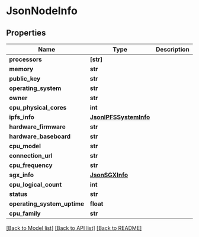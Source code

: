 # JsonNodeInfo


## Properties
Name | Type | Description | Notes
------------ | ------------- | ------------- | -------------
**processors** | **[str]** |  | [optional] 
**memory** | **str** |  | [optional] 
**public_key** | **str** |  | [optional] 
**operating_system** | **str** |  | [optional] 
**owner** | **str** |  | [optional] 
**cpu_physical_cores** | **int** |  | [optional] 
**ipfs_info** | [**JsonIPFSSystemInfo**](JsonIPFSSystemInfo.md) |  | [optional] 
**hardware_firmware** | **str** |  | [optional] 
**hardware_baseboard** | **str** |  | [optional] 
**cpu_model** | **str** |  | [optional] 
**connection_url** | **str** |  | [optional] 
**cpu_frequency** | **str** |  | [optional] 
**sgx_info** | [**JsonSGXInfo**](JsonSGXInfo.md) |  | [optional] 
**cpu_logical_count** | **int** |  | [optional] 
**status** | **str** |  | [optional] 
**operating_system_uptime** | **float** |  | [optional] 
**cpu_family** | **str** |  | [optional] 

[[Back to Model list]](../README.md#documentation-for-models) [[Back to API list]](../README.md#documentation-for-api-endpoints) [[Back to README]](../README.md)


